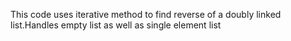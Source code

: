 This code uses iterative method to find reverse of a doubly linked list.Handles empty list as well as single element list
